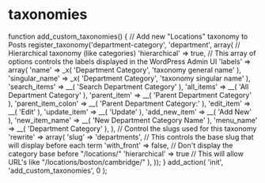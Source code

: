 # taxonomies
function add_custom_taxonomies() {
  // Add new "Locations" taxonomy to Posts
  register_taxonomy('department-category', 'department', array(
    // Hierarchical taxonomy (like categories)
    'hierarchical' => true,
    // This array of options controls the labels displayed in the WordPress Admin UI
    'labels' => array(
      'name' => _x( 'Department Category', 'taxonomy general name' ),
      'singular_name' => _x( 'Department Category', 'taxonomy singular name' ),
      'search_items' =>  __( 'Search Department Category' ),
      'all_items' => __( 'All Department Category' ),
      'parent_item' => __( 'Parent Department Category' ),
      'parent_item_colon' => __( 'Parent Department Category:' ),
      'edit_item' => __( 'Edit' ),
      'update_item' => __( 'Update' ),
      'add_new_item' => __( 'Add New' ),
      'new_item_name' => __( 'New Department Category Name' ),
      'menu_name' => __( 'Department Category' ),
    ),
    // Control the slugs used for this taxonomy
    'rewrite' => array(
      'slug' => 'departments', // This controls the base slug that will display before each term
      'with_front' => false, // Don't display the category base before "/locations/"
      'hierarchical' => true // This will allow URL's like "/locations/boston/cambridge/"
    ),
  ));
}
add_action( 'init', 'add_custom_taxonomies', 0 );
